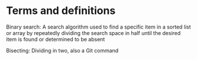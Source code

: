 # Terms and definitions

Binary search: A search algorithm used to find a specific item in a sorted list or array by repeatedly dividing the search space in half until the desired item is found or determined to be absent

Bisecting: Dividing in two, also a Git command
